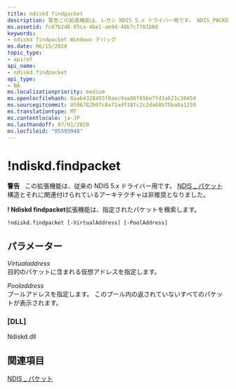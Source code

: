 ```yaml
---
title: ndiskd findpacket
description: 警告この拡張機能は、レガシ NDIS 5.x ドライバー用です。 NDIS_PACKET 構造とそれに関連付けられているアーキテクチャは非推奨となりました。Ndiskd findpacket 拡張機能は、指定されたパケットを検索します。
ms.assetid: fc07b2d8-85ca-4be1-ae9d-40b7c7f81b08
keywords:
- ndiskd findpacket Windows デバッグ
ms.date: 06/15/2020
topic_type:
- apiref
api_name:
- ndiskd.findpacket
api_type:
- NA
ms.localizationpriority: medium
ms.openlocfilehash: 8aab4328493f0aec9aa88f656e7fd3a621c38454
ms.sourcegitcommit: 8596782b07c8a71adf38fc2c2da68b75ba0a1259
ms.translationtype: MT
ms.contentlocale: ja-JP
ms.lasthandoff: 07/01/2020
ms.locfileid: "85593948"
---
```

# <a name="ndiskdfindpacket"></a>!ndiskd.findpacket

**警告**   この拡張機能は、従来の NDIS 5.x ドライバー用です。 [NDIS \_ パケット](https://docs.microsoft.com/previous-versions/windows/hardware/network/ff557086(v=vs.85))構造とそれに関連付けられているアーキテクチャは非推奨となりました。

**! Ndiskd findpacket**拡張機能は、指定されたパケットを検索します。

```console
!ndiskd.findpacket [-VirtualAddress] [-PoolAddress]  
```

## <a name="parameters"></a>パラメーター

<span id="_______VirtualAddress______"></span><span id="_______virtualaddress______"></span><span id="_______VIRTUALADDRESS______"></span>*Virtualaddress*   
目的のパケットに含まれる仮想アドレスを指定します。

<span id="_______PoolAddress______"></span><span id="_______pooladdress______"></span><span id="_______POOLADDRESS______"></span>*Pooladdress*   
プールアドレスを指定します。 このプール内の返されていないすべてのパケットが表示されます。

### <a name="dll"></a>[DLL]

Ndiskd.dll

## <a name="see-also"></a>関連項目

[NDIS \_ パケット](https://docs.microsoft.com/previous-versions/windows/hardware/network/ff557086(v=vs.85))
